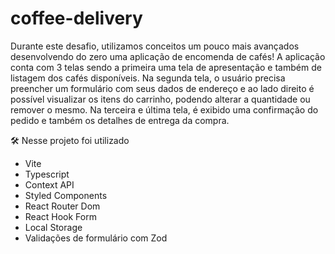 # coffee-delivery
Durante este desafio, utilizamos conceitos um pouco mais avançados desenvolvendo do zero uma aplicação de encomenda de cafés! 
A aplicação conta com 3 telas sendo a primeira uma tela de apresentação e também de listagem dos cafés disponíveis. Na segunda tela, 
o usuário precisa preencher um formulário com seus dados de endereço e ao lado direito é possível visualizar os itens do carrinho, 
podendo alterar a quantidade ou remover o mesmo. Na terceira e última tela, é exibido uma confirmação do pedido e também os detalhes 
de entrega da compra.

🛠️ Nesse projeto foi utilizado

- Vite
- Typescript
- Context API
- Styled Components
- React Router Dom
- React Hook Form
- Local Storage
- Validações de formulário com Zod